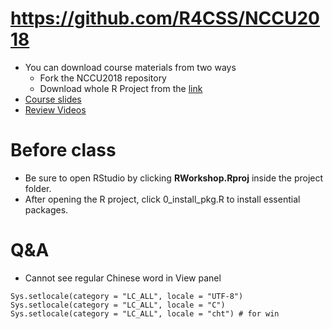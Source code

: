 # https://github.com/R4CSS/NCCU2018

* You can download course materials from two ways
  * Fork the NCCU2018 repository
  * Download whole R Project from the [link](https://www.dropbox.com/sh/ia3p7yg0wpibw4l/AADIOkHe53WzuCHTQzulPhzva?dl=0)
* [Course slides](https://drive.google.com/open?id=1t54qpJ1GmeY_NAoMAXqIYQ9xmjPxZr1u)
* [Review Videos](https://www.youtube.com/playlist?list=PLK0n8HKZQ_VfJcqBGlcAc0IKoY00mdF1B)

# Before class
* Be sure to open RStudio by clicking **RWorkshop.Rproj** inside the project folder.
* After opening the R project, click 0_install_pkg.R to install essential packages.

# Q&A
* Cannot see regular Chinese word in View panel
```{r}
Sys.setlocale(category = "LC_ALL", locale = "UTF-8")
Sys.setlocale(category = "LC_ALL", locale = "C") 
Sys.setlocale(category = "LC_ALL", locale = "cht") # for win
```
